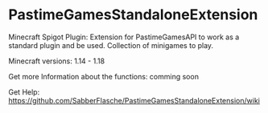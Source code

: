 # PastimeGamesStandaloneExtension
Minecraft Spigot Plugin: Extension for PastimeGamesAPI to work as a standard plugin and be used.
Collection of minigames to play.

Minecraft versions: 1.14 - 1.18

Get more Information about the functions: comming soon

Get Help: https://github.com/SabberFlasche/PastimeGamesStandaloneExtension/wiki
